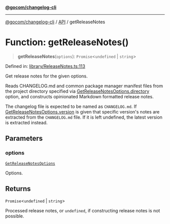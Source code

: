 [**@gocom/changelog-cli**](../README.md)

***

[@gocom/changelog-cli](../README.md) / [API](../Public/API.md) / getReleaseNotes

# Function: getReleaseNotes()

> **getReleaseNotes**(`options`): `Promise`\<`undefined` \| `string`\>

Defined in: [library/ReleaseNotes.ts:113](https://github.com/gocom/changelog-cli/blob/52cc756fe6e19a9931001fbbfd4546f2621e953b/src/library/ReleaseNotes.ts#L113)

Get release notes for the given options.

Reads CHANGELOG.md and common package manager manifest files from the project directory specified
via [GetReleaseNotesOptions.directory](../Options/API.GetReleaseNotesOptions.md#directory) option, and constructs opinionated Markdown formatted
release notes.

The changelog file is expected to be named as `CHANGELOG.md`. If [GetReleaseNotesOptions.version](../Options/API.GetReleaseNotesOptions.md#version) is given
that specific version's notes are extracted from the `CHANGELOG.md` file. If it is left undefined, the latest
version is extracted instead.

## Parameters

### options

[`GetReleaseNotesOptions`](../Options/API.GetReleaseNotesOptions.md)

Options.

## Returns

`Promise`\<`undefined` \| `string`\>

Processed release notes, or `undefined`, if constructing release notes is not possible.
